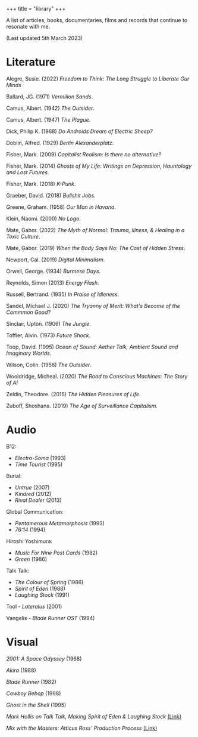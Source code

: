 +++
title = "library"
+++

A list of articles, books, documentaries, films and records that continue to resonate with me. 

(Last updated 5th March 2023)

# Literature

Alegre, Susie. (2022) *Freedom to Think: The Long Struggle to Liberate Our Minds*

Ballard, JG. (1971) *Vermilion Sands*. 

Camus, Albert. (1942) *The Outsider*. 

Camus, Albert. (1947) *The Plague*. 

Dick, Philip K. (1968) *Do Androids Dream of Electric Sheep?* 

Doblin, Alfred. (1929) *Berlin Alexanderplatz*. 

Fisher, Mark. (2009) *Capitalist Realism: Is there no alternative?* 

Fisher, Mark. (2014) *Ghosts of My Life: Writings on Depression, Hauntology and Lost Futures*. 

Fisher, Mark. (2018) *K-Punk*. 

Graeber, David. (2018) *Bullshit Jobs*.

Greene, Graham. (1958) *Our Man in Havana*. 

Klein, Naomi. (2000) *No Logo*. 

Mate, Gabor. (2022) *The Myth of Normal: Trauma, Illness, & Healing in a Toxic Culture*. 

Mate, Gabor. (2019) *When the Body Says No: The Cost of Hidden Stress*. 

Newport, Cal. (2019) *Digital Minimalism*. 

Orwell, George. (1934) *Burmese Days*. 

Reynolds, Simon (2013) *Energy Flash*. 

Russell, Bertrand. (1935) *In Praise of Idleness*. 

Sandel, Michael J. (2020) *The Tryanny of Merit: What's Become of the Commmon Good?*

Sinclair, Upton. (1906) *The Jungle*. 

Toffler, Alvin. (1973) *Future Shock*. 

Toop, David. (1995) *Ocean of Sound: Aether Talk, Ambient Sound and Imaginary Worlds*.

Wilson, Colin. (1956) *The Outsider*. 

Wooldridge, Micheal. (2020) *The Road to Conscious Machines: The Story of AI*

Zeldin, Theodore. (2015) *The Hidden Pleasures of Life*. 

Zuboff, Shoshana. (2019) *The Age of Surveillance Capitalism*. 

# Audio

B12:

* *Electro-Soma* (1993)
* *Time Tourist* (1995) 

Burial:
* *Untrue* (2007) 
* *Kindred* (2012) 
* *Rival Dealer* (2013) 

Global Communication:
* *Pentamerous Metamorphosis* (1993) 
* *76:14* (1994) 

Hiroshi Yoshimura:
* *Music For Nine Post Cards* (1982)
* *Green* (1986)

Talk Talk:
* *The Colour of Spring* (1986)
* *Spirit of Eden* (1988)
* *Laughing Stock* (1991)

Tool - *Lateralus* (2001) 

Vangelis - *Blade Runner OST* (1994) 


# Visual

*2001: A Space Odyssey* (1968)

*Akira* (1988)

<!--*Apocalypse Now* (1979)-->

*Blade Runner* (1982)

*Cowboy Bebop* (1998)

<!--*Full Metal Jacket* (1987)-->

*Ghost in the Shell* (1995)

*Mark Hollis on Talk Talk, Making Spirit of Eden & Laughing Stock* [(Link)](https://www.youtube.com/watch?v=lm5Wlj0OWxs&list=PL5zyVd-1emXETUuSm_KdneANnJ9PhtBvq&index=3)

*Mix with the Masters: Atticus Ross' Production Process* [(Link)](https://www.youtube.com/watch?v=cDIGsVWtnFY&list=PL5zyVd-1emXETUuSm_KdneANnJ9PhtBvq&index=1&t=8s)

<!--*Paths of Glory* (1957)

*Spirited Away* (2001) -->